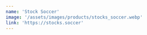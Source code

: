 ```yaml
---
name: 'Stock Soccer'
image: '/assets/images/products/stocks_soccer.webp'
link: 'https://stocks.soccer'
---
```

